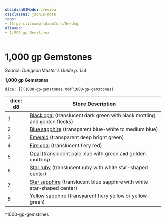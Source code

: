 ```yaml
---
obsidianUIMode: preview
cssclasses: json5e-note
tags:
- ttrpg-cli/compendium/src/5e/dmg
aliases:
- 1,000 gp Gemstones
---
```

# 1,000 gp Gemstones
*Source: Dungeon Master's Guide p. 134* 

**1,000 gp Gemstones**

`dice: [](1000-gp-gemstones.md#^1000-gp-gemstones)`

| dice: d8 | Stone Description |
|----------|-------------------|
| 1 | [Black opal](/3-Mechanics/CLI/Compendium/items/black-opal.md) (translucent dark green with black mottling and golden flecks) |
| 2 | [Blue sapphire](/3-Mechanics/CLI/Compendium/items/blue-sapphire.md) (transparent blue-white to medium blue) |
| 3 | [Emerald](/3-Mechanics/CLI/Compendium/items/emerald.md) (transparent deep bright green) |
| 4 | [Fire opal](/3-Mechanics/CLI/Compendium/items/fire-opal.md) (translucent fiery red) |
| 5 | [Opal](/3-Mechanics/CLI/Compendium/items/opal.md) (translucent pale blue with green and golden mottling) |
| 6 | [Star ruby](/3-Mechanics/CLI/Compendium/items/star-ruby.md) (translucent ruby with white star-shaped center) |
| 7 | [Star sapphire](/3-Mechanics/CLI/Compendium/items/star-sapphire.md) (translucent blue sapphire with white star-shaped center) |
| 8 | [Yellow sapphire](/3-Mechanics/CLI/Compendium/items/yellow-sapphire.md) (transparent fiery yellow or yellow-green) |
^1000-gp-gemstones